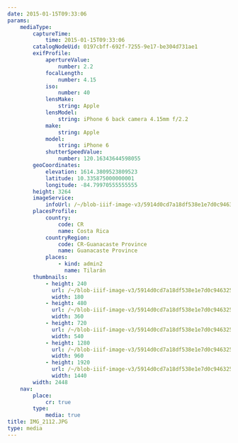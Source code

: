 ```yaml
---
date: 2015-01-15T09:33:06
params:
    mediaType:
        captureTime:
            time: 2015-01-15T09:33:06
        catalogNodeUid: 0197cbff-692f-7255-9e17-be304d731ae1
        exifProfile:
            apertureValue:
                number: 2.2
            focalLength:
                number: 4.15
            iso:
                number: 40
            lensMake:
                string: Apple
            lensModel:
                string: iPhone 6 back camera 4.15mm f/2.2
            make:
                string: Apple
            model:
                string: iPhone 6
            shutterSpeedValue:
                number: 120.16343644598055
        geoCoordinates:
            elevation: 1614.3809523809523
            latitude: 10.335875000000001
            longitude: -84.79970555555555
        height: 3264
        imageService:
            infoUrl: /~/blob-iiif-image-v3/5914d0cd7a18df538e1e7d0c946325c43a5bba2a664ec5c741a5e8a05df2b172/info.json
        placesProfile:
            country:
                code: CR
                name: Costa Rica
            countryRegion:
                code: CR-Guanacaste Province
                name: Guanacaste Province
            places:
                - kind: admin2
                  name: Tilarán
        thumbnails:
            - height: 240
              url: /~/blob-iiif-image-v3/5914d0cd7a18df538e1e7d0c946325c43a5bba2a664ec5c741a5e8a05df2b172/full/180%2C240/0/default.jpg
              width: 180
            - height: 480
              url: /~/blob-iiif-image-v3/5914d0cd7a18df538e1e7d0c946325c43a5bba2a664ec5c741a5e8a05df2b172/full/360%2C480/0/default.jpg
              width: 360
            - height: 720
              url: /~/blob-iiif-image-v3/5914d0cd7a18df538e1e7d0c946325c43a5bba2a664ec5c741a5e8a05df2b172/full/540%2C720/0/default.jpg
              width: 540
            - height: 1280
              url: /~/blob-iiif-image-v3/5914d0cd7a18df538e1e7d0c946325c43a5bba2a664ec5c741a5e8a05df2b172/full/960%2C1280/0/default.jpg
              width: 960
            - height: 1920
              url: /~/blob-iiif-image-v3/5914d0cd7a18df538e1e7d0c946325c43a5bba2a664ec5c741a5e8a05df2b172/full/1440%2C1920/0/default.jpg
              width: 1440
        width: 2448
    nav:
        place:
            cr: true
        type:
            media: true
title: IMG_2112.JPG
type: media
---
```

